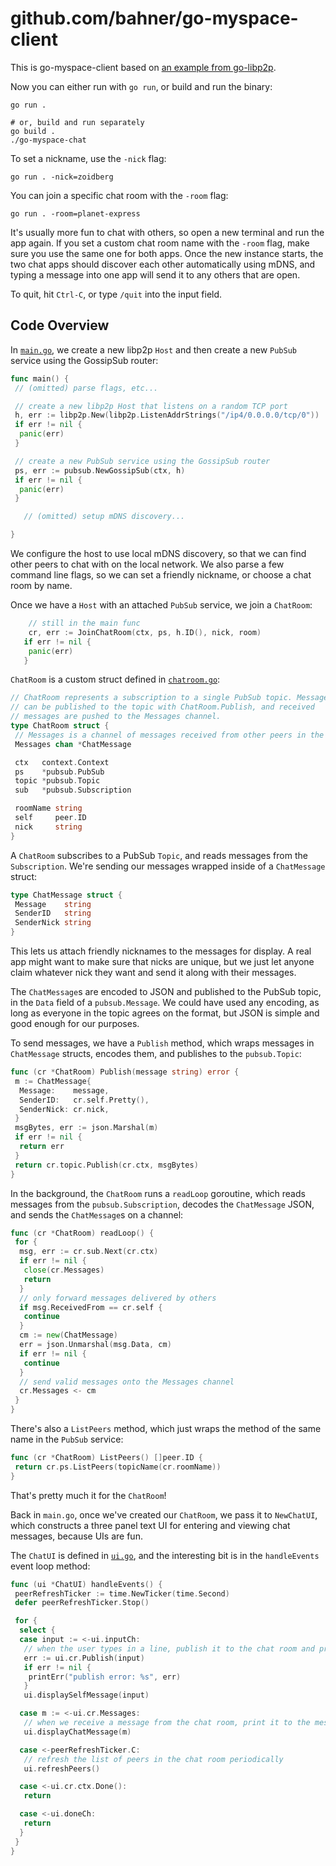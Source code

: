 # github.com/bahner/go-myspace-client

This is go-myspace-client based on [an example from go-libp2p][src].

Now you can either run with `go run`, or build and run the binary:

```shell
go run .

# or, build and run separately
go build .
./go-myspace-chat
```

To set a nickname, use the `-nick` flag:

```shell
go run . -nick=zoidberg
```

You can join a specific chat room with the `-room` flag:

```shell
go run . -room=planet-express
```

It's usually more fun to chat with others, so open a new terminal and run the app again.
If you set a custom chat room name with the `-room` flag, make sure you use the same one
for both apps. Once the new instance starts, the two chat apps should discover each other
automatically using mDNS, and typing a message into one app will send it to any others that are open.

To quit, hit `Ctrl-C`, or type `/quit` into the input field.

## Code Overview

In [`main.go`](./main.go), we create a new libp2p `Host` and then create a new `PubSub` service
using the GossipSub router:

```go
func main() {
 // (omitted) parse flags, etc...

 // create a new libp2p Host that listens on a random TCP port
 h, err := libp2p.New(libp2p.ListenAddrStrings("/ip4/0.0.0.0/tcp/0"))
 if err != nil {
  panic(err)
 }

 // create a new PubSub service using the GossipSub router
 ps, err := pubsub.NewGossipSub(ctx, h)
 if err != nil {
  panic(err)
 }

   // (omitted) setup mDNS discovery...

}
```

We configure the host to use local mDNS discovery, so that we can find other peers to chat with
on the local network. We also parse a few command line flags, so we can set a friendly nickname,
or choose a chat room by name.

Once we have a `Host` with an attached `PubSub` service, we join a `ChatRoom`:

```go
    // still in the main func
    cr, err := JoinChatRoom(ctx, ps, h.ID(), nick, room)
   if err != nil {
    panic(err)
   }
```

`ChatRoom` is a custom struct defined in [`chatroom.go`](./chatroom.go):

```go
// ChatRoom represents a subscription to a single PubSub topic. Messages
// can be published to the topic with ChatRoom.Publish, and received
// messages are pushed to the Messages channel.
type ChatRoom struct {
 // Messages is a channel of messages received from other peers in the chat room
 Messages chan *ChatMessage

 ctx   context.Context
 ps    *pubsub.PubSub
 topic *pubsub.Topic
 sub   *pubsub.Subscription

 roomName string
 self     peer.ID
 nick     string
}
```

A `ChatRoom` subscribes to a PubSub `Topic`, and reads messages from the `Subscription`. We're sending our messages
wrapped inside of a `ChatMessage` struct:

```go
type ChatMessage struct {
 Message    string
 SenderID   string
 SenderNick string
}
```

This lets us attach friendly nicknames to the messages for display. A real app might want to make sure that
nicks are unique, but we just let anyone claim whatever nick they want and send it along with their messages.

The `ChatMessage`s are encoded to JSON and published to the PubSub topic, in the `Data` field of a `pubsub.Message`.
We could have used any encoding, as long as everyone in the topic agrees on the format, but JSON is simple and good
enough for our purposes.

To send messages, we have a `Publish` method, which wraps messages in `ChatMessage` structs, encodes them, and publishes
to the `pubsub.Topic`:

```go
func (cr *ChatRoom) Publish(message string) error {
 m := ChatMessage{
  Message:    message,
  SenderID:   cr.self.Pretty(),
  SenderNick: cr.nick,
 }
 msgBytes, err := json.Marshal(m)
 if err != nil {
  return err
 }
 return cr.topic.Publish(cr.ctx, msgBytes)
}
```

In the background, the `ChatRoom` runs a `readLoop` goroutine, which reads messages from the `pubsub.Subscription`,
decodes the `ChatMessage` JSON, and sends the `ChatMessage`s on a channel:

```go
func (cr *ChatRoom) readLoop() {
 for {
  msg, err := cr.sub.Next(cr.ctx)
  if err != nil {
   close(cr.Messages)
   return
  }
  // only forward messages delivered by others
  if msg.ReceivedFrom == cr.self {
   continue
  }
  cm := new(ChatMessage)
  err = json.Unmarshal(msg.Data, cm)
  if err != nil {
   continue
  }
  // send valid messages onto the Messages channel
  cr.Messages <- cm
 }
}
```

There's also a `ListPeers` method, which just wraps the method of the same name in the `PubSub` service:

```go
func (cr *ChatRoom) ListPeers() []peer.ID {
 return cr.ps.ListPeers(topicName(cr.roomName))
}
```

That's pretty much it for the `ChatRoom`!

Back in `main.go`, once we've created our `ChatRoom`, we pass it
to `NewChatUI`, which constructs a three panel text UI for entering and viewing chat messages, because UIs
are fun.

The `ChatUI` is defined in [`ui.go`](./ui.go), and the interesting bit is in the `handleEvents` event loop
method:

```go
func (ui *ChatUI) handleEvents() {
 peerRefreshTicker := time.NewTicker(time.Second)
 defer peerRefreshTicker.Stop()

 for {
  select {
  case input := <-ui.inputCh:
   // when the user types in a line, publish it to the chat room and print to the message window
   err := ui.cr.Publish(input)
   if err != nil {
    printErr("publish error: %s", err)
   }
   ui.displaySelfMessage(input)

  case m := <-ui.cr.Messages:
   // when we receive a message from the chat room, print it to the message window
   ui.displayChatMessage(m)

  case <-peerRefreshTicker.C:
   // refresh the list of peers in the chat room periodically
   ui.refreshPeers()

  case <-ui.cr.ctx.Done():
   return

  case <-ui.doneCh:
   return
  }
 }
}
```

[src]: https://github.com/libp2p/go-libp2p/tree/master/examples/pubsub/chat
